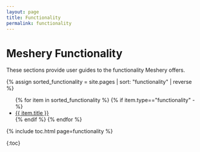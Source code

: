 ```yaml
---
layout: page
title: Functionality
permalink: functionality
---
```

# Meshery Functionality

These sections provide user guides to the functionality Meshery offers.

{% assign sorted_functionality = site.pages | sort: "functionality" | reverse %}

<ul>
    {% for item in sorted_functionality %}
    {% if item.type=="functionality" -%}
      <li><a href="{{ site.baseurl }}{{ item.url }}">{{ item.title }}</a></li>
      {% endif %}
    {% endfor %}
</ul>

    
{% include toc.html page=functionality %}

{:toc}